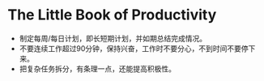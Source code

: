 The Little Book of Productivity
=======================

- 制定每周/每日计划，即长短期计划，并如期总结完成情况。
- 不要连续工作超过90分钟，保持兴奋，工作时不要分心，不到时间不要停下来。
- 把复杂任务拆分，有条理一点，还能提高积极性。
